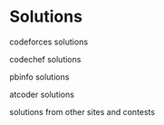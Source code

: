 # Solutions

codeforces solutions

codechef solutions

pbinfo solutions

atcoder solutions

solutions from other sites and contests